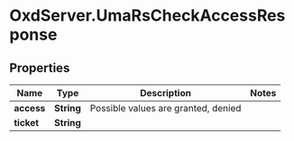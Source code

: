# OxdServer.UmaRsCheckAccessResponse

## Properties
Name | Type | Description | Notes
------------ | ------------- | ------------- | -------------
**access** | **String** | Possible values are granted, denied | 
**ticket** | **String** |  | 


